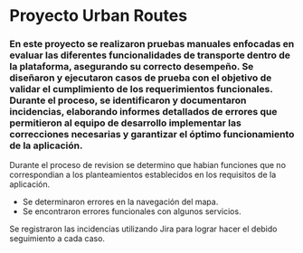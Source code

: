 # Proyecto Urban Routes

### En este proyecto se realizaron pruebas manuales enfocadas en evaluar las diferentes funcionalidades de transporte dentro de la plataforma, asegurando su correcto desempeño. Se diseñaron y ejecutaron casos de prueba con el objetivo de validar el cumplimiento de los requerimientos funcionales. Durante el proceso, se identificaron y documentaron incidencias, elaborando informes detallados de errores que permitieron al equipo de desarrollo implementar las correcciones necesarias y garantizar el óptimo funcionamiento de la aplicación.

Durante el proceso de revision se determino que habian funciones que no correspondian a los planteamientos establecidos en los requisitos de la aplicación.
- Se determinaron errores en la navegación del mapa.
- Se encontraron errores funcionales con algunos servicios.

Se registraron las incidencias utilizando Jira para lograr hacer el debido seguimiento a cada caso.
